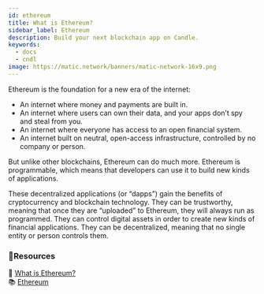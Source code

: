 ```yaml
---
id: ethereum
title: What is Ethereum?
sidebar_label: Ethereum
description: Build your next blockchain app on Candle.
keywords:
  - docs
  - cndl
image: https://matic.network/banners/matic-network-16x9.png 
---
```


Ethereum is the foundation for a new era of the internet:

- An internet where money and payments are built in.
- An internet where users can own their data, and your apps don’t spy and steal from you.
- An internet where everyone has access to an open financial system.
- An internet built on neutral, open-access infrastructure, controlled by no company or person.

But unlike other blockchains, Ethereum can do much more. Ethereum is programmable, which means that developers can use it to build new kinds of applications.

These decentralized applications (or “dapps”) gain the benefits of cryptocurrency and blockchain technology. They can be trustworthy, meaning that once they are “uploaded” to Ethereum, they will always run as programmed. They can control digital assets in order to create new kinds of financial applications. They can be decentralized, meaning that no single entity or person controls them.
### **:scroll:Resources**

:book: [What is Ethereum?](https://ethereum.org/what-is-ethereum/) <br/>
:books: [Ethereum](https://ethereum.org/)
